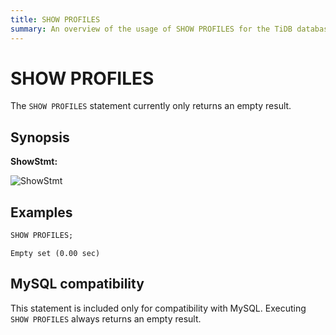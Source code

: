 ```yaml
---
title: SHOW PROFILES
summary: An overview of the usage of SHOW PROFILES for the TiDB database.
---
```


# SHOW PROFILES

The `SHOW PROFILES` statement currently only returns an empty result.

## Synopsis

**ShowStmt:**

![ShowStmt](https://download.pingcap.com/images/docs/sqlgram/ShowStmt.png)

## Examples


```sql
SHOW PROFILES;
```

```
Empty set (0.00 sec)
```

## MySQL compatibility

This statement is included only for compatibility with MySQL. Executing `SHOW PROFILES` always returns an empty result.